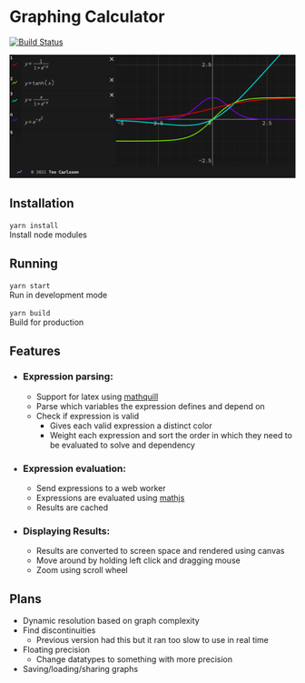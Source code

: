 # Graphing Calculator

[![Build Status](https://circleci.com/gh/Toddez/graphing-calculator.svg?style=svg&circle-token=54d500e2fe51f85d9d4b9cc90b85512ae828e59a)](https://circleci.com/gh/Toddez/graphing-calculator)

![Activation Functions](docs/images/activation-functions.png)  

## Installation
``yarn install``  
Install node modules

## Running
``yarn start``  
Run in development mode

``yarn build``  
Build for production

## Features
- ### Expression parsing:
  - Support for latex using [mathquill](http://mathquill.com/)
  - Parse which variables the expression defines and depend on
  - Check if expression is valid
    - Gives each valid expression a distinct color
    - Weight each expression and sort the order in which they need to be evaluated to solve and dependency
- ### Expression evaluation:
  - Send expressions to a web worker
  - Expressions are evaluated using [mathjs](https://mathjs.org/)
  - Results are cached
- ### Displaying Results:
  - Results are converted to screen space and rendered using canvas
  - Move around by holding left click and dragging mouse
  - Zoom using scroll wheel

## Plans
- Dynamic resolution based on graph complexity
- Find discontinuities
  - Previous version had this but it ran too slow to use in real time
- Floating precision
  - Change datatypes to something with more precision
- Saving/loading/sharing graphs
